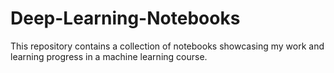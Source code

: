 # Deep-Learning-Notebooks
This repository contains a collection of notebooks showcasing my work and learning progress in a machine learning course.
